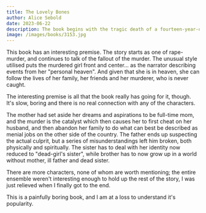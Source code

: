 ```yaml
---
title: The Lovely Bones
author: Alice Sebold
date: 2023-06-22
description: The book begins with the tragic death of a fourteen-year-old girl, Susie Salmon (like the fish). From there, Susie's spirit narrates in first person the lives of Susie’s family, friends and murderer. 
image: /images/books/3153.jpg
---
```


This book has an interesting premise. The story starts as one of rape-murder, and continues to talk of the fallout of the murder. The unusual style utilised puts the murdered girl front and center... as the narrator describing events from her "personal heaven". And given that she is in heaven, she can follow the lives of her family, her friends and her murderer, who is never caught.

The interesting premise is all that the book really has going for it, though. It's slow, boring and there is no real connection with any of the characters.

The mother had set aside her dreams and aspirations to be full-time mom, and the murder is the catalyst which then causes her to first cheat on her husband, and then abandon her family to do what can best be described as menial jobs on the other side of the country.  The father ends up suspecting the actual culprit, but a series of misunderstandings left him broken, both physically and spiritually. The sister has to deal with her identity now reduced to "dead-girl's sister", while brother has to now grow up in a world without mother, ill father and dead sister. 

There are more characters, none of whom are worth mentioning; the entire ensemble weren't interesting enough to hold up the rest of the story, I was just relieved when I finally got to the end.

This is a painfully boring book, and I am at a loss to understand it's popularity.

